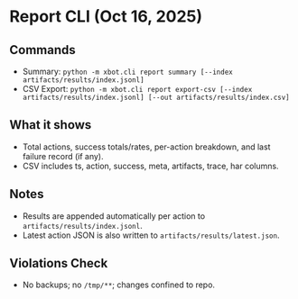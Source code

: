 # Report CLI (Oct 16, 2025)

## Commands
- Summary: `python -m xbot.cli report summary [--index artifacts/results/index.jsonl]`
- CSV Export: `python -m xbot.cli report export-csv [--index artifacts/results/index.jsonl] [--out artifacts/results/index.csv]`

## What it shows
- Total actions, success totals/rates, per-action breakdown, and last failure record (if any).
- CSV includes ts, action, success, meta, artifacts, trace, har columns.

## Notes
- Results are appended automatically per action to `artifacts/results/index.jsonl`.
- Latest action JSON is also written to `artifacts/results/latest.json`.

## Violations Check
- No backups; no `/tmp/**`; changes confined to repo.

